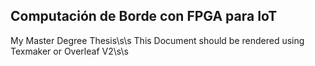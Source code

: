 ## Computación de Borde con FPGA para IoT
My Master Degree Thesis\s\s
This Document should be rendered using Texmaker or Overleaf V2\s\s
